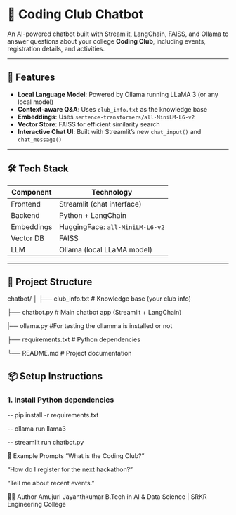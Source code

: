 # 🤖 Coding Club Chatbot

An AI-powered chatbot built with Streamlit, LangChain, FAISS, and Ollama to answer questions about your college **Coding Club**, including events, registration details, and activities.

---

## 🚀 Features

- **Local Language Model**: Powered by Ollama running LLaMA 3 (or any local model)
- **Context-aware Q&A**: Uses `club_info.txt` as the knowledge base
- **Embeddings**: Uses `sentence-transformers/all-MiniLM-L6-v2`
- **Vector Store**: FAISS for efficient similarity search
- **Interactive Chat UI**: Built with Streamlit’s new `chat_input()` and `chat_message()`

---

## 🛠️ Tech Stack

| Component        | Technology                             |
|------------------|-----------------------------------------|
| Frontend         | Streamlit (chat interface)              |
| Backend          | Python + LangChain                      |
| Embeddings       | HuggingFace: `all-MiniLM-L6-v2`         |
| Vector DB        | FAISS                                   |
| LLM              | Ollama (local LLaMA model)              |

---

## 📁 Project Structure


chatbot/
│
├── club_info.txt # Knowledge base (your club info)

├── chatbot.py # Main chatbot app (Streamlit + LangChain)

|── ollama.py #For testing the ollamma is installed or not

├── requirements.txt # Python dependencies

└── README.md # Project documentation


## 📦 Setup Instructions

### 1. Install Python dependencies

-- pip install -r requirements.txt

-- ollama run llama3

-- streamlit run chatbot.py


📄 Example Prompts
“What is the Coding Club?”

“How do I register for the next hackathon?”

“Tell me about recent events.”

🙋‍♂️ Author
Amujuri Jayanthkumar
B.Tech in AI & Data Science | SRKR Engineering College














